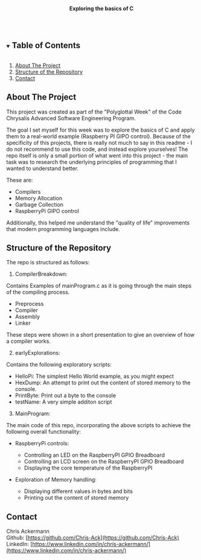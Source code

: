 <br />
<p align="center">
  <p align="center" font-size: large>
    <b>Exploring the basics of C </b>
    <br />
    <br />
    <br />
  </p>
</p>

<!-- TABLE OF CONTENTS -->

<details open="open">
  <summary><h2 style="display: inline-block">Table of Contents</h2></summary>
  <ol>
    <li><a href="#about-the-project">About The Project</a></li>
    <li><a href="#structure-of-the-repository">Structure of the Repository</a></li>
    <li><a href="#contact">Contact</a></li>
  </ol>
</details>

<!-- ABOUT -->

## About The Project

This project was created as part of the "Polyglottal Week" of the Code Chrysalis Advanced Software Engineering Program.

The goal I set myself for this week was to explore the basics of C and apply them to a real-world example (Raspberry PI GIPO control).
Because of the specificity of this projects, there is really not much to say in this readme - I do not recommend to use this code, and instead explore yourselves!
The repo itself is only a small portion of what went into this project - the main task was to research the underlying principles of programming that I wanted to understand better.

These are:

- Compilers
- Memory Allocation
- Garbage Collection
- RaspberryPi GIPO control

Additionally, this helped me understand the "quality of life" improvements that modern programming languages include.

<!-- STRUCTURE -->

## Structure of the Repository

The repo is structured as follows:

1. CompilerBreakdown:

Contains Examples of mainProgram.c as it is going through the main steps of the compiling process.

- Preprocess
- Compiler
- Assembly
- Linker

These steps were shown in a short presentation to give an overview of how a compiler works.

2. earlyExplorations:

Contains the following exploratory scripts:

- HelloPi: The simplest Hello World example, as you might expect
- HexDump: An attempt to print out the content of stored memory to the console.
- PrintByte: Print out a byte to the console
- testName: A very simple additon script

3. MainProgram:

The main code of this repo, incorporating the above scripts to achieve the following overall functionality:

- RaspberryPi controls:
  - Controlling an LED on the RaspberryPI GPIO Breadboard
  - Controlling an LCD screen on the RaspberryPI GPIO Breadboard
  - Displaying the core temperature of the RaspberryPI

- Exploration of Memory handling:
  - Displaying different values in bytes and bits
  - Printing out the content of stored memory



<!-- CONTACT -->

## Contact

Chris Ackermann
<br />
Github: [https://github.com/Chris-Ack](https://github.com/Chris-Ack)
<br />
LinkedIn: [https://www.linkedin.com/in/chris-ackermann/](https://www.linkedin.com/in/chris-ackermann/)
